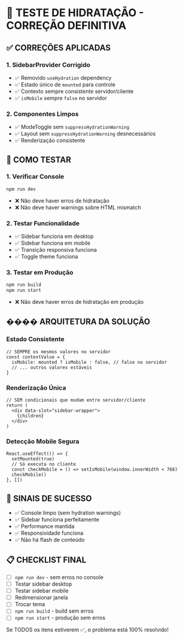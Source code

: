 # 🧪 TESTE DE HIDRATAÇÃO - CORREÇÃO DEFINITIVA

## ✅ CORREÇÕES APLICADAS

### 1. SidebarProvider Corrigido
- ✅ Removido `useHydration` dependency
- ✅ Estado único de `mounted` para controle
- ✅ Contexto sempre consistente servidor/cliente
- ✅ `isMobile` sempre `false` no servidor

### 2. Componentes Limpos
- ✅ ModeToggle sem `suppressHydrationWarning`
- ✅ Layout sem `suppressHydrationWarning` desnecessários
- ✅ Renderização consistente

## 🎯 COMO TESTAR

### 1. Verificar Console
```bash
npm run dev
```
- ❌ Não deve haver erros de hidratação
- ❌ Não deve haver warnings sobre HTML mismatch

### 2. Testar Funcionalidade
- ✅ Sidebar funciona em desktop
- ✅ Sidebar funciona em mobile
- ✅ Transição responsiva funciona
- ✅ Toggle theme funciona

### 3. Testar em Produção
```bash
npm run build
npm run start
```
- ❌ Não deve haver erros de hidratação em produção

## ���� ARQUITETURA DA SOLUÇÃO

### Estado Consistente
```tsx
// SEMPRE os mesmos valores no servidor
const contextValue = {
  isMobile: mounted ? isMobile : false, // false no servidor
  // ... outros valores estáveis
}
```

### Renderização Única
```tsx
// SEM condicionais que mudam entre servidor/cliente
return (
  <div data-slot="sidebar-wrapper">
    {children}
  </div>
)
```

### Detecção Mobile Segura
```tsx
React.useEffect(() => {
  setMounted(true)
  // Só executa no cliente
  const checkMobile = () => setIsMobile(window.innerWidth < 768)
  checkMobile()
}, [])
```

## 🚨 SINAIS DE SUCESSO

- ✅ Console limpo (sem hydration warnings)
- ✅ Sidebar funciona perfeitamente
- ✅ Performance mantida
- ✅ Responsividade funciona
- ✅ Não há flash de conteúdo

## 📋 CHECKLIST FINAL

- [ ] `npm run dev` - sem erros no console
- [ ] Testar sidebar desktop
- [ ] Testar sidebar mobile
- [ ] Redimensionar janela
- [ ] Trocar tema
- [ ] `npm run build` - build sem erros
- [ ] `npm run start` - produção sem erros

Se TODOS os itens estiverem ✅, o problema está 100% resolvido!